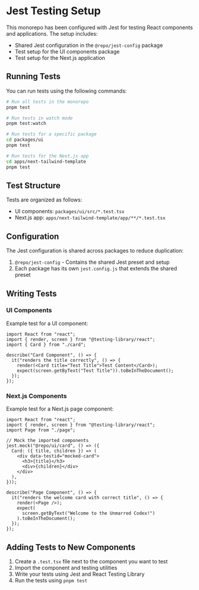 # Jest Testing Setup

This monorepo has been configured with Jest for testing React components and applications. The setup includes:

- Shared Jest configuration in the `@repo/jest-config` package
- Test setup for the UI components package
- Test setup for the Next.js application

## Running Tests

You can run tests using the following commands:

```bash
# Run all tests in the monorepo
pnpm test

# Run tests in watch mode
pnpm test:watch

# Run tests for a specific package
cd packages/ui
pnpm test

# Run tests for the Next.js app
cd apps/next-tailwind-template
pnpm test
```

## Test Structure

Tests are organized as follows:

- UI components: `packages/ui/src/*.test.tsx`
- Next.js app: `apps/next-tailwind-template/app/**/*.test.tsx`

## Configuration

The Jest configuration is shared across packages to reduce duplication:

1. `@repo/jest-config` - Contains the shared Jest preset and setup
2. Each package has its own `jest.config.js` that extends the shared preset

## Writing Tests

### UI Components

Example test for a UI component:

```tsx
import React from "react";
import { render, screen } from "@testing-library/react";
import { Card } from "./card";

describe("Card Component", () => {
  it("renders the title correctly", () => {
    render(<Card title="Test Title">Test Content</Card>);
    expect(screen.getByText("Test Title")).toBeInTheDocument();
  });
});
```

### Next.js Components

Example test for a Next.js page component:

```tsx
import React from "react";
import { render, screen } from "@testing-library/react";
import Page from "./page";

// Mock the imported components
jest.mock("@repo/ui/card", () => ({
  Card: ({ title, children }) => (
    <div data-testid="mocked-card">
      <h3>{title}</h3>
      <div>{children}</div>
    </div>
  ),
}));

describe("Page Component", () => {
  it("renders the welcome card with correct title", () => {
    render(<Page />);
    expect(
      screen.getByText("Welcome to the Unmarred Codex!")
    ).toBeInTheDocument();
  });
});
```

## Adding Tests to New Components

1. Create a `.test.tsx` file next to the component you want to test
2. Import the component and testing utilities
3. Write your tests using Jest and React Testing Library
4. Run the tests using `pnpm test`
